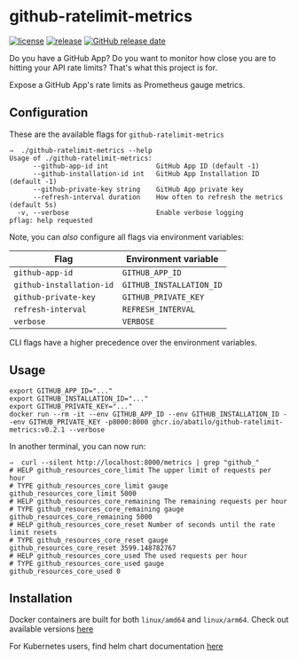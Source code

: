 # github-ratelimit-metrics

[![license](https://img.shields.io/github/license/abatilo/github-ratelimit-metrics.svg)](https://github.com/abatilo/github-ratelimit-metrics/blob/master/LICENSE)
[![release](https://img.shields.io/github/release/abatilo/github-ratelimit-metrics.svg)](https://github.com/abatilo/github-ratelimit-metrics/releases/latest)
[![GitHub release date](https://img.shields.io/github/release-date/abatilo/github-ratelimit-metrics.svg)](https://github.com/abatilo/github-ratelimit-metrics/releases)

Do you have a GitHub App? Do you want to monitor how close you are to hitting
your API rate limits? That's what this project is for.

Expose a GitHub App's rate limits as Prometheus gauge metrics.

## Configuration

These are the available flags for `github-ratelimit-metrics`
```
⇒  ./github-ratelimit-metrics --help
Usage of ./github-ratelimit-metrics:
      --github-app-id int            GitHub App ID (default -1)
      --github-installation-id int   GitHub App Installation ID (default -1)
      --github-private-key string    GitHub App private key
      --refresh-interval duration    How often to refresh the metrics (default 5s)
  -v, --verbose                      Enable verbose logging
pflag: help requested
```

Note, you can *also* configure all flags via environment variables:

| Flag                     | Environment variable     |
| ------------------------ | ------------------------ |
| `github-app-id`          | `GITHUB_APP_ID`          |
| `github-installation-id` | `GITHUB_INSTALLATION_ID` |
| `github-private-key`     | `GITHUB_PRIVATE_KEY`     |
| `refresh-interval`       | `REFRESH_INTERVAL`       |
| `verbose`                | `VERBOSE`                |

CLI flags have a higher precedence over the environment variables.

## Usage

```console
export GITHUB_APP_ID="..."
export GITHUB_INSTALLATION_ID="..."
export GITHUB_PRIVATE_KEY="..."
docker run --rm -it --env GITHUB_APP_ID --env GITHUB_INSTALLATION_ID --env GITHUB_PRIVATE_KEY -p8000:8000 ghcr.io/abatilo/github-ratelimit-metrics:v0.2.1 --verbose
```

In another terminal, you can now run:
```console
⇒  curl --silent http://localhost:8000/metrics | grep "github_"
# HELP github_resources_core_limit The upper limit of requests per hour
# TYPE github_resources_core_limit gauge
github_resources_core_limit 5000
# HELP github_resources_core_remaining The remaining requests per hour
# TYPE github_resources_core_remaining gauge
github_resources_core_remaining 5000
# HELP github_resources_core_reset Number of seconds until the rate limit resets
# TYPE github_resources_core_reset gauge
github_resources_core_reset 3599.148782767
# HELP github_resources_core_used The used requests per hour
# TYPE github_resources_core_used gauge
github_resources_core_used 0
```

## Installation

Docker containers are built for both `linux/amd64` and `linux/arm64`. Check out
available versions
[here](https://github.com/abatilo/github-ratelimit-metrics/pkgs/container/github-ratelimit-metrics)

For Kubernetes users, find helm chart documentation
[here](https://github.com/abatilo/charts/tree/main/charts/github-ratelimit-metrics)
